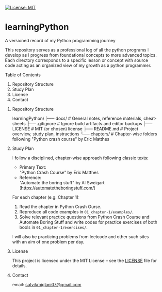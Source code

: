 [![License: MIT](https://img.shields.io/badge/License-MIT-yellow.svg)](LICENSE)

# learningPython

A versioned record of my Python programming journey

This repository serves as a professional log of all the python programs I develop as I progress from foundational concepts to more advanced topics. Each directory corresponds to a specific lesson or concept with source code acting as an organized view of my growth as a python programmer.

Table of Contents  
1. Repository Structure
2. Study Plan
3. License  
4. Contact

1) Repository Structure
   
    learningPython/
    ├── docs/ # General notes, reference materials, cheat‐sheets
    ├── .gitignore # Ignore build artifacts and editor backups
    ├── LICENSE # MIT (or chosen) license
    ├── README.md # Project overview, study plan, instructions
    └── chapters/ # Chapter-wise folders following "Python crash course" by Eric Matthes

   
2) Study Plan
   
    I follow a disciplined, chapter-wise approach following classic texts:
    
    - Primary Text:  
      "Python Crash Course"  by Eric Matthes  
    - Reference:  
      "Automate the boring stuff" by Al Sweigart (https://automatetheboringstuff.com/)
    
    For each chapter (e.g. Chapter 1):  
    1. Read the chapter in Python Crash Ourse.  
    2. Reproduce all code examples in `01_chapter-1/examples/`.  
    3. Solve relevant practice questions from Python Crash Course and Automate Boring Stuff and write codes for practice exercises of both bools in `01_chapter-1/exercises/`.
  
    I will also be practicing problems from leetcode and other such sites with an aim of one problem per day.

3) License

    This project is licensed under the MIT License – see the [LICENSE](LICENSE) file for details.

4) Contact

     email: satvikmiglani07@gmail.com
